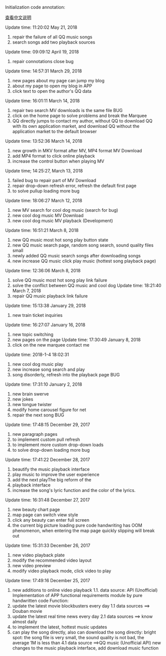 
Initialization code annotation:

[查看中文说明](https://github.com/yhsh/QingFeiYang/blob/master/README.md)

Update time: 11:20:02 May 21, 2018
1. repair the failure of all QQ music songs
2. search songs add two playback sources

Update time: 09:09:12 April 19, 2018
1. repair connotations close bug

Update time: 14:57:31 March 29, 2018
1. new pages about my page can jump my blog
2. about my page to open my blog in APP
3. click text to open the author's QQ data


Update time: 16:01:11 March 14, 2018
1. repair two search MV downloads is the same file BUG
2. click on the home page to solve problems and break the Marquee
3. QQ directly jumps to contact my author, without QQ to download QQ with its own application market, and download QQ without the application market to the default browser


Update time: 13:52:36 March 14, 2018
1. new growth in MKV format after MV, MP4 format MV Download
2. add MP4 format to click online playback
3. increase the control button when playing MV


Update time; 14:25:27, March 13, 2018
1. failed bug to repair part of MV Download
2. repair drop-down refresh error, refresh the default first page
3. to solve pullup loading more bug


Update time: 18:06:27 March 12, 2018
1. new MV search for cool dog music (search for bug)
2. new cool dog music MV Download
3. new cool dog music MV playback (Development)


Update time: 16:51:21 March 8, 2018
1. new QQ music most hot song play button state
2. new QQ music search page, random song search, sound quality files small
3. newly added QQ music search songs after downloading songs
4. new increase QQ music click play music (hottest song playback page)


Update time: 12:36:06 March 8, 2018
1. solve QQ music most hot song play link failure
2. solve the conflict between QQ music and cool dog
Update time: 18:21:40 March 7, 2018
1. repair QQ music playback link failure


Update time: 15:13:38 January 29, 2018
1. new train ticket inquiries


Update time: 16:27:07 January 16, 2018
1. new topic switching
2. new pages on the page
Update time: 17:30:49 January 8, 2018
1. click on the new marquee contact me


Update time: 2018-1-4 18:02:31
1. new cool dog music play
2. new increase song search and play
3. song disorderly, refresh into the playback page BUG


Update time: 17:31:10 January 2, 2018
1. new brain swerve
2. new jokes
3. new tongue twister
4. modify home carousel figure for net
5. repair the next song BUG


Update time: 17:48:15 December 29, 2017
1. new paragraph pages
2. to implement custom pull refresh
3. to implement more custom drop-down loads
4. to solve drop-down loading more bug


Update time: 17:41:22 December 28, 2017
1. beautify the music playback interface
2. play music to improve the user experience
3. add the next playThe big reform of the 
4. playback interface
5. increase the song's lyric function and the color of the lyrics.


Update time: 16:31:48 December 27, 2017
1. new beauty chart page
2. map page can switch view style
3. click any beauty can enter full screen
4. the current big picture loading pure code handwriting has OOM phenomenon, when entering the map page quickly slipping will break out


Update time: 15:31:33 December 26, 2017
1. new video playback plate
2. modify the recommended video layout
3. new video preview
4. modify video playback mode, click video to play


Update time: 17:49:16 December 25, 2017
1. new additions to online video playback
1.1. data source: API (Unofficial)
Implementation of APP functional requirements module by pure handwritten code
Function:
1. update the latest movie blockbusters every day
1.1 data sources ==> Douban movie
2. update the latest real time news every day
2.1 data sources ==> know almost daily
3. to implement the latest, hottest music updates
4. can play the song directly, also can download the song directly: bright spot: the song file is very small, the sound quality is not bad, the average 1M is less than
4.1 data source ==>QQ music (Unofficial API) new changes to the music playback interface, add download music function

